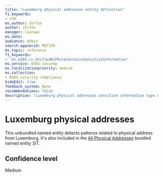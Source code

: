 ```yaml
---
title: "Luxemburg physical addresses entity definition"
f1.keywords:
- CSH
ms.author: chrfox
author: chrfox
manager: laurawi
ms.date:
audience: Admin
search.appverid: MET150
ms.topic: reference
f1_keywords:
- 'ms.o365.cc.UnifiedDLPRuleContainsSensitiveInformation'
ms.service: O365-seccomp
ms.localizationpriority: medium
ms.collection:
- M365-security-compliance
hideEdit: true
feedback_system: None
recommendations: false
description: "Luxemburg physical addresses sensitive information type entity definition."
---
```


# Luxemburg physical addresses

This unbundled named entity detects patterns related to physical address from Luxemburg. It's also included in the [All Physical Addresses](sit-defn-all-physical-addresses.md) bundled named entity SIT.

## Confidence level

Medium